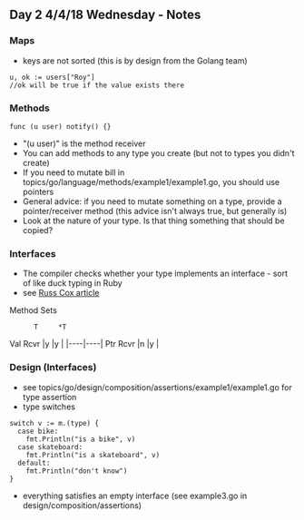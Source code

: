 ## Day 2 4/4/18 Wednesday - Notes

### Maps

* keys are not sorted (this is by design from the Golang team)

```
u, ok := users["Roy"]
//ok will be true if the value exists there
```

### Methods

```
func (u user) notify() {}
```

* "(u user)" is the method receiver
* You can add methods to any type you create (but not to types you didn't create)
* If you need to mutate bill in topics/go/language/methods/example1/example1.go, you should use pointers
* General advice: if you need to mutate something on a type, provide a pointer/receiver method (this advice isn't always true, but generally is)
* Look at the nature of your type. Is that thing something that should be copied?

### Interfaces

* The compiler checks whether your type implements an interface - sort of like duck typing in Ruby
* see [Russ Cox article](https://research.swtch.com/interfaces)

Method Sets

          T     *T
Val Rcvr |y   |y   |
         |----|----|
Ptr Rcvr |n   |y   |

### Design (Interfaces)

* see topics/go/design/composition/assertions/example1/example1.go for type assertion
* type switches

```
switch v := m.(type) {
  case bike:
    fmt.Println("is a bike", v)
  case skateboard:
    fmt.Println("is a skateboard", v)
  default:
    fmt.Println("don't know")
}
```

* everything satisfies an empty interface (see example3.go in design/composition/assertions)
